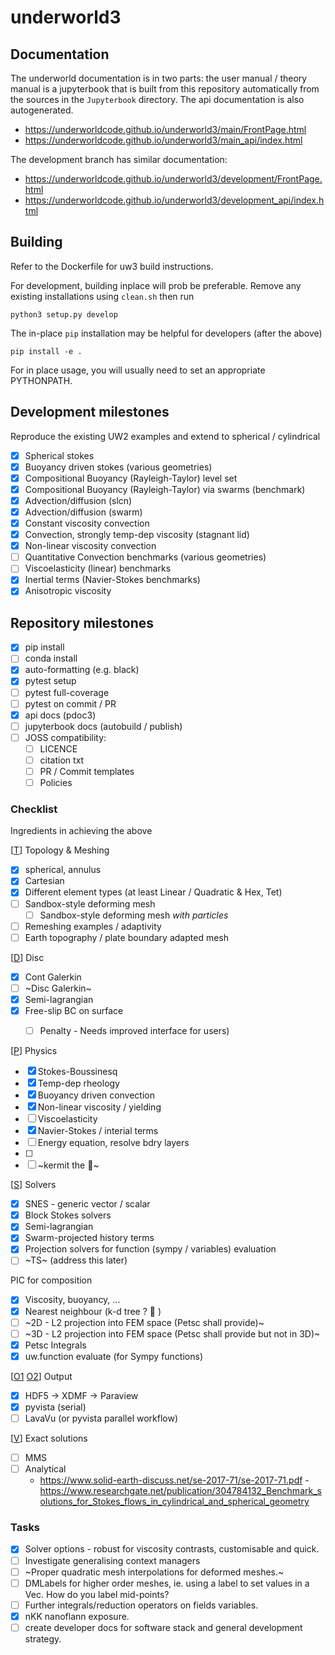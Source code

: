 # underworld3

## Documentation

The underworld documentation is in two parts: the user manual / theory manual is a jupyterbook that is built from this repository automatically from the sources in the `Jupyterbook` directory. The api documentation is also autogenerated.

- https://underworldcode.github.io/underworld3/main/FrontPage.html
- https://underworldcode.github.io/underworld3/main_api/index.html

The development branch has similar documentation:

- https://underworldcode.github.io/underworld3/development/FrontPage.html
- https://underworldcode.github.io/underworld3/development_api/index.html


## Building

Refer to the Dockerfile for uw3 build instructions.  

For development, building inplace will prob be preferable.  Remove
any existing installations using `clean.sh` then run

```shell
python3 setup.py develop 
```

The in-place `pip` installation may be helpful for developers (after the above)

```shell
pip install -e .
```

For in place usage, you will usually need to set an appropriate PYTHONPATH.


## Development milestones

Reproduce the existing UW2 examples and extend to spherical / cylindrical

- [x] Spherical stokes
- [x] Buoyancy driven stokes (various geometries)
- [x] Compositional Buoyancy (Rayleigh-Taylor) level set
- [x] Compositional Buoyancy (Rayleigh-Taylor) via swarms (benchmark)
- [x] Advection/diffusion (slcn)
- [x] Advection/diffusion (swarm)
- [x] Constant viscosity convection
- [x] Convection, strongly temp-dep viscosity (stagnant lid)
- [x] Non-linear viscosity convection 
- [ ] Quantitative Convection benchmarks (various geometries)
- [ ] Viscoelasticity (linear) benchmarks 
- [x] Inertial terms (Navier-Stokes benchmarks)
- [x] Anisotropic viscosity

## Repository milestones

 - [x] pip install 
 - [ ] conda install 
 - [x] auto-formatting (e.g. black)
 - [x] pytest setup
 - [ ] pytest full-coverage
 - [ ] pytest on commit / PR
 - [x] api docs (pdoc3)
 - [ ] jupyterbook docs (autobuild / publish)
 - [ ] JOSS compatibility:
   - [ ] LICENCE
   - [ ] citation txt
   - [ ] PR / Commit templates
   - [ ] Policies

### Checklist

Ingredients in achieving the above

[[T](https://github.com/underworldcode/underworld3/blob/master/src/ex1.c#L174)] Topology & Meshing

- [x] spherical, annulus 
- [x] Cartesian
- [x] Different element types (at least Linear / Quadratic & Hex, Tet)
- [ ] Sandbox-style deforming mesh
  - [ ] Sandbox-style deforming mesh *with particles* 
- [ ] Remeshing examples / adaptivity
- [ ] Earth topography / plate boundary adapted mesh

[[D](https://github.com/underworldcode/underworld3/blob/master/src/ex1.c#L268)] Disc 

- [x] Cont Galerkin 
- [ ] ~Disc Galerkin~
- [x] Semi-lagrangian
- [x] Free-slip BC on surface
  - [ ] Penalty - Needs improved interface for users)


[[P](https://github.com/underworldcode/underworld3/blob/master/src/ex1.c#L73)] Physics

- [x] Stokes-Boussinesq
- [x] Temp-dep rheology
- [x] Buoyancy driven convection
- [x] Non-linear viscosity / yielding
- [ ] Viscoelasticity
- [x] Navier-Stokes / interial terms
- [ ] Energy equation, resolve bdry layers
- [ ]
- [ ] ~kermit the 🐸~

[[S](https://github.com/underworldcode/underworld3/blob/master/src/ex1.c#L354)] Solvers

- [x] SNES - generic vector / scalar
- [x] Block Stokes solvers
- [x] Semi-lagrangian
- [x] Swarm-projected history terms
- [x] Projection solvers for function (sympy / variables) evaluation
- [ ] ~TS~  (address this later)

PIC for composition

- [x] Viscosity, buoyancy, ... 
- [x] Nearest neighbour (k-d tree ? 🌳 )
- [ ] ~2D - L2 projection into FEM space (Petsc shall provide)~
- [ ] ~3D - L2 projection into FEM space (Petsc shall provide but not in 3D)~
- [x] Petsc Integrals
- [x] uw.function evaluate (for Sympy functions)

[[O1](https://github.com/underworldcode/underworld3/blob/master/src/ex1.c#L218) [O2](https://github.com/underworldcode/underworld3/blob/master/src/ex1.c#L382)] Output

- [x] HDF5 -> XDMF -> Paraview
- [x] pyvista (serial)
- [ ] LavaVu (or pyvista parallel workflow)

[[V](https://github.com/underworldcode/underworld3/blob/master/src/ex1.c#L35)] Exact solutions
- [ ] MMS
- [ ] Analytical 
  - https://www.solid-earth-discuss.net/se-2017-71/se-2017-71.pdf
  -https://www.researchgate.net/publication/304784132_Benchmark_solutions_for_Stokes_flows_in_cylindrical_and_spherical_geometry


### Tasks

  - [x] Solver options - robust for viscosity contrasts, customisable and quick.
  - [ ] Investigate generalising context managers
  - [ ] ~Proper quadratic mesh interpolations for deformed meshes.~
  - [ ] DMLabels for higher order meshes, ie. using a label to set values in a Vec. How do you label mid-points?
  - [ ] Further integrals/reduction operators on fields variables.
  - [x] nKK nanoflann exposure.
  - [ ] create developer docs for software stack and general development strategy.
